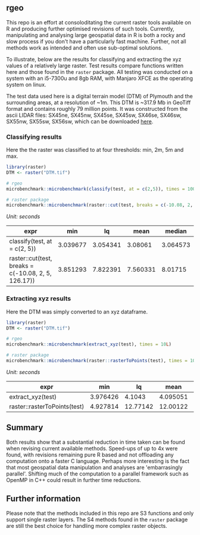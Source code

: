 ## rgeo

This repo is an effort at consoloditating the current raster tools available on R and producing further optimised revisions of such tools. Currently, manipulating and analysing large geospatial data in R is both a rocky and slow process if you don't have a particularly fast machine. Further, not all methods work as intended and often use sub-optimal solutions. 

To illustrate, below are the results for classifying and extracting the xyz values of a relatively large raster. Test results compare functions written here and those found in the `raster` package. All testing was conducted on a system with an i5-7300u and 8gb RAM, with Manjaro XFCE as the operating system on linux. 

The test data used here is a digital terrain model (DTM) of Plymouth and the surrounding areas, at a resolution of ~1m. This DTM is ~317.9 Mb in GeoTiff format and contains roughly 79 million points. It was constructed from the ascii LIDAR files: SX45ne, SX45nw, SX45se, SX45sw, SX46se, SX46sw, SX55nw, SX55sw, SX56sw, which can be downloaded [here](https://environment.data.gov.uk/DefraDataDownload/?Mode=survey). 

### Classifying results

Here the the raster was classified to at four thresholds: min, 2m, 5m and max. 

``` r
library(raster)
DTM <- raster("DTM.tif")

# rgeo 
microbenchmark::microbenchmark(classify(test, at = c(2,5)), times = 100L) 

# raster package
microbenchmark::microbenchmark(raster::cut(test, breaks = c(-10.08, 2, 5, 126.170)), times = 100L)
```

*Unit: seconds*

expr | min | lq | mean | median | uq | max | neval
--- | --- | --- | --- | --- | --- | --- | ---
classify(test, at = c(2, 5)) | 3.039677 | 3.054341 | 3.08061 | 3.064573 | 3.070116 | 3.269607 | 10
raster::cut(test, breaks = c(-10.08, 2, 5, 126.17)) | 3.851293 | 7.822391 | 7.560331 | 8.01715 | 8.06603 | 8.207009 | 10

### Extracting xyz results

Here the DTM was simply converted to an xyz dataframe. 

``` r
library(raster)
DTM <- raster("DTM.tif")

# rgeo 
microbenchmark::microbenchmark(extract_xyz(test), times = 10L)

# raster package
microbenchmark::microbenchmark(raster::rasterToPoints(test), times = 10L)
```
*Unit: seconds*

expr | min | lq | mean | median | uq | max | neval
--- | --- | --- | --- | --- | --- | --- | ---
extract_xyz(test) | 3.976426 | 4.1043 | 4.095051 | 4.106489 | 4.110322 | 4.116398 | 10
raster::rasterToPoints(test) | 4.927814 | 12.77142 | 12.00122 | 12.78671 | 12.79453 | 12.80327 | 10

## Summary

Both results show that a substantial reduction in time taken can be found when revising current available methods. Speed-ups of up to 4x were found, with revisions remaining pure R based and not offloading any computation onto a faster C language. Perhaps more interesting is the fact that most geospatial data manipulation and analyses are 'embarrasingly parallel'. Shifting much of the computation to a parallel framework such as OpenMP in C++ could result in further time reductions. 

## Further information

Please note that the methods included in this repo are S3 functions and only support single raster layers. The S4 methods found in the `raster` package are still the best choice for handling more complex raster objects. 
